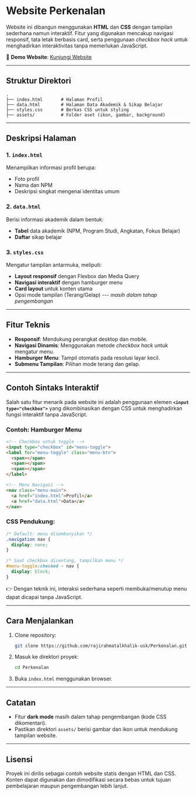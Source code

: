 # Website Perkenalan

Website ini dibangun menggunakan **HTML** dan **CSS** dengan tampilan
sederhana namun interaktif. Fitur yang digunakan mencakup navigasi
responsif, tata letak berbasis card, serta penggunaan *checkbox hack*
untuk menghadirkan interaktivitas tanpa memerlukan JavaScript.

🔗 **Demo Website**: [Kunjungi
Website](https://rajirahmatalkhalik-usk.github.io/Perkenalan/index.html)

------------------------------------------------------------------------

## Struktur Direktori

    .
    ├── index.html       # Halaman Profil
    ├── data.html        # Halaman Data Akademik & Sikap Belajar
    ├── styles.css       # Berkas CSS untuk styling
    ├── assets/          # Folder aset (ikon, gambar, background)

------------------------------------------------------------------------

## Deskripsi Halaman

### 1. `index.html`

Menampilkan informasi profil berupa:
- Foto profil
- Nama dan NPM
- Deskripsi singkat mengenai identitas umum

### 2. `data.html`

Berisi informasi akademik dalam bentuk:
- **Tabel** data akademik (NPM, Program Studi, Angkatan, Fokus Belajar)
- **Daftar** sikap belajar

### 3. `styles.css`

Mengatur tampilan antarmuka, meliputi:
- **Layout responsif** dengan Flexbox dan Media Query
- **Navigasi interaktif** dengan hamburger menu
- **Card layout** untuk konten utama
- Opsi mode tampilan (Terang/Gelap) --- *masih dalam tahap pengembangan*

------------------------------------------------------------------------

## Fitur Teknis

-   **Responsif**: Mendukung perangkat desktop dan mobile.
-   **Navigasi Dinamis**: Menggunakan metode *checkbox hack* untuk mengatur menu.
-   **Hamburger Menu**: Tampil otomatis pada resolusi layar kecil.
-   **Submenu Tampilan**: Pilihan mode terang dan gelap.

------------------------------------------------------------------------

## Contoh Sintaks Interaktif

Salah satu fitur menarik pada website ini adalah penggunaan elemen
**`<input type="checkbox">`** yang dikombinasikan dengan CSS untuk
menghadirkan fungsi interaktif tanpa JavaScript.

### Contoh: Hamburger Menu

``` html
<!-- Checkbox untuk toggle -->
<input type="checkbox" id="menu-toggle">
<label for="menu-toggle" class="menu-btn">
  <span></span>
  <span></span>
  <span></span>
</label>

<!-- Menu Navigasi -->
<nav class="menu-main">
  <a href="index.html">Profil</a>
  <a href="data.html">Data</a>
</nav>
```

### CSS Pendukung:

``` css
/* Default: menu disembunyikan */
.navigation nav {
  display: none;
}

/* Saat checkbox dicentang, tampilkan menu */
#menu-toggle:checked ~ nav {
  display: block;
}
```

👉 Dengan teknik ini, interaksi sederhana seperti membuka/menutup menu
dapat dicapai tanpa JavaScript.

------------------------------------------------------------------------

## Cara Menjalankan

1.  Clone repository:

    ``` bash
    git clone https://github.com/rajirahmatalkhalik-usk/Perkenalan.git
    ```

2.  Masuk ke direktori proyek:

    ``` bash
    cd Perkenalan
    ```

3.  Buka `index.html` menggunakan browser.

------------------------------------------------------------------------

## Catatan

-   Fitur **dark mode** masih dalam tahap pengembangan (kode CSS
    dikomentari).
-   Pastikan direktori `assets/` berisi gambar dan ikon untuk mendukung
    tampilan website.

------------------------------------------------------------------------

## Lisensi

Proyek ini dirilis sebagai contoh website statis dengan HTML dan CSS.
Konten dapat digunakan dan dimodifikasi secara bebas untuk tujuan
pembelajaran maupun pengembangan lebih lanjut.

